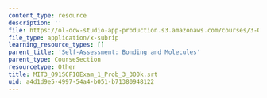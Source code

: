 ```yaml
---
content_type: resource
description: ''
file: https://ol-ocw-studio-app-production.s3.amazonaws.com/courses/3-091sc-introduction-to-solid-state-chemistry-fall-2010/a4d1d9e5499754a4b051b71380948122_MIT3_091SCF10Exam_1_Prob_3_300k.vtt
file_type: application/x-subrip
learning_resource_types: []
parent_title: 'Self-Assessment: Bonding and Molecules'
parent_type: CourseSection
resourcetype: Other
title: MIT3_091SCF10Exam_1_Prob_3_300k.srt
uid: a4d1d9e5-4997-54a4-b051-b71380948122
---
```

